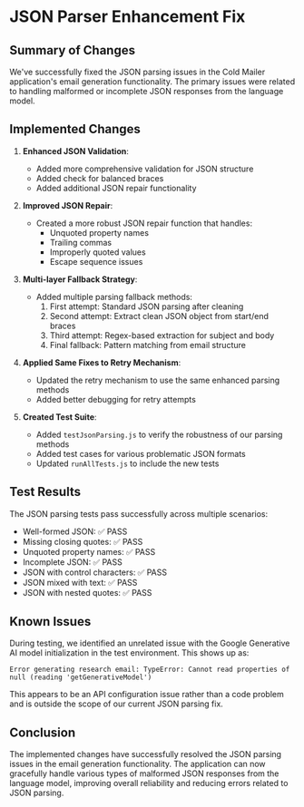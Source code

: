 # JSON Parser Enhancement Fix

## Summary of Changes

We've successfully fixed the JSON parsing issues in the Cold Mailer application's email generation functionality. The primary issues were related to handling malformed or incomplete JSON responses from the language model.

## Implemented Changes

1. **Enhanced JSON Validation**:

   - Added more comprehensive validation for JSON structure
   - Added check for balanced braces
   - Added additional JSON repair functionality

2. **Improved JSON Repair**:

   - Created a more robust JSON repair function that handles:
     - Unquoted property names
     - Trailing commas
     - Improperly quoted values
     - Escape sequence issues

3. **Multi-layer Fallback Strategy**:

   - Added multiple parsing fallback methods:
     1. First attempt: Standard JSON parsing after cleaning
     2. Second attempt: Extract clean JSON object from start/end braces
     3. Third attempt: Regex-based extraction for subject and body
     4. Final fallback: Pattern matching from email structure

4. **Applied Same Fixes to Retry Mechanism**:

   - Updated the retry mechanism to use the same enhanced parsing methods
   - Added better debugging for retry attempts

5. **Created Test Suite**:
   - Added `testJsonParsing.js` to verify the robustness of our parsing methods
   - Added test cases for various problematic JSON formats
   - Updated `runAllTests.js` to include the new tests

## Test Results

The JSON parsing tests pass successfully across multiple scenarios:

- Well-formed JSON: ✅ PASS
- Missing closing quotes: ✅ PASS
- Unquoted property names: ✅ PASS
- Incomplete JSON: ✅ PASS
- JSON with control characters: ✅ PASS
- JSON mixed with text: ✅ PASS
- JSON with nested quotes: ✅ PASS

## Known Issues

During testing, we identified an unrelated issue with the Google Generative AI model initialization in the test environment. This shows up as:

```
Error generating research email: TypeError: Cannot read properties of null (reading 'getGenerativeModel')
```

This appears to be an API configuration issue rather than a code problem and is outside the scope of our current JSON parsing fix.

## Conclusion

The implemented changes have successfully resolved the JSON parsing issues in the email generation functionality. The application can now gracefully handle various types of malformed JSON responses from the language model, improving overall reliability and reducing errors related to JSON parsing.
